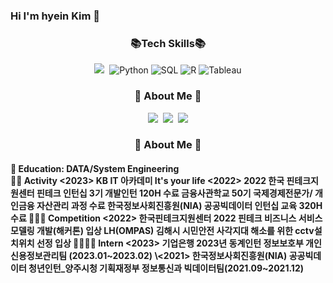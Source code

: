### Hi I'm hyein Kim 👋

<h3 align="center"> 📚Tech Skills📚 </h3>
<div align=center>     
    <img src="https://img.shields.io/badge/Java-007396?style=flat-square&logo=Java&logoColor=white"/></a>&nbsp
    <img alt="Python" src="https://img.shields.io/badge/python%20-%2314354C.svg?&style=flat-square&logo=python&logoColor=white"/> 
    <img alt="SQL" src="https://img.shields.io/badge/MySQL-005C84?style=flat-square&logo=mysql&logoColor=white"/>   
    <img alt="R" src="https://img.shields.io/badge/R-276DC3?style=flat-square&logo=R&logoColor=white"/>  
    <img alt="Tableau" src="https://img.shields.io/badge/Tableau-E97627?style=flat-square&logo=Tableau&logoColor=white">

<h3 align="center">🌈 About Me 🌈</h3>
<p align="center">
  <a href="https://henni.tistory.com/"><img src="https://img.shields.io/badge/Tech%20Blog-11B48A?style=flat-square&logo=Vimeo&logoColor=white&link=https://velog.io/@hyeinisfree"/></a>&nbsp
  <a href="https://www.instagram.com/hen._.ni//"><img src="https://img.shields.io/badge/Instagram-E4405F?style=flat-square&logo=Instagram&logoColor=white&link=https://www.instagram.com/hye_inisfree/"/></a>&nbsp
  <a href="mailto:henni07580@gmail.com"><img src="https://img.shields.io/badge/Gmail-d14836?style=flat-square&logo=Gmail&logoColor=white&link=kimhyein7110@gmail.com"/></a>
</p>


<h3 align="center">🌈 About Me 🌈</h3>
<h4 align = "left">🌱 Education: DATA/System Engineering </br>
🌱🌱 Activity
<2023> KB IT 아카데미 It's your life
<2022> 2022 한국 핀테크지원센터 핀테크 인턴십 3기 개발인턴 120H 수료
 금융사관학교 50기 국제경제전문가/ 개인금융 자산관리 과정 수료
 한국정보사회진흥원(NIA) 공공빅데이터 인턴십 교육 320H 수료
🌱🌱🌱 Competition
<2022> 한국핀테크지원센터 2022 핀테크 비즈니스 서비스 모델링 개발(해커톤) 입상
LH(OMPAS) 김해시 시민안전 사각지대 해소를 위한 cctv설치위치 선정 입상
🌱🌱🌱🌱 Intern
<2023> 기업은행 2023년 동계인턴 정보보호부 개인신용정보관리팀 (2023.01~2023.02)
\<2021> 한국정보사회진흥원(NIA) 공공빅데이터 청년인턴_양주시청 기획재정부 정보통신과 빅데이터팀(2021.09~2021.12)
  

